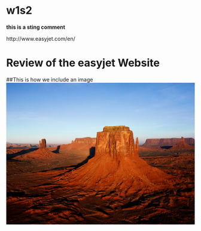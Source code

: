 # w1s2

**this is a sting comment**



<html>
 http://www.easyjet.com/en/
</html>


<h1>Review of the easyjet Website</h1>
  
##This is how we include an image
![this is an image](Desert.jpg)
 
  
 
